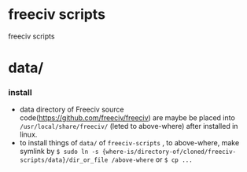 # freeciv scripts

freeciv scripts



# data/

### install
- data directory of Freeciv source code(https://github.com/freeciv/freeciv) are maybe be placed into `/usr/local/share/freeciv/` (leted to above-where) after installed in linux.
- to install things of `data/` of `freeciv-scripts` , to above-where, make symlink by `$ sudo ln -s {where-is/directory-of/cloned/freeciv-scripts/data}/dir_or_file /above-where` or `$ cp ...`


